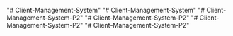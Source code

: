 "# Client-Management-System" 
"# Client-Management-System" 
"# Client-Management-System-P2" 
"# Client-Management-System-P2" 
"# Client-Management-System-P2" 
"# Client-Management-System-P2" 
